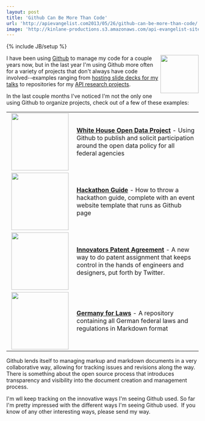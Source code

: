 ```yaml
---
layout: post
title: 'Github Can Be More Than Code'
url: 'http://apievangelist.com2013/05/26/github-can-be-more-than-code/'
image: 'http://kinlane-productions.s3.amazonaws.com/api-evangelist-site/blog/github-logo-basic.png'
---
```

{% include JB/setup %}
<p>
     <a href="http://github.com"><img src="http://kinlane-productions.s3.amazonaws.com/api-evangelist-site/blog/github-logo-basic.png"  width="100" align="right" /></a>
</p>
<p>
     I have been using <a href="http://github.com">Github</a> to manage my code for a couple years now, but in the last year I'm using Github more often for a variety of projects that don't always have code involved--examples ranging from <a href="http://kinlane.github.io/talks/">hosting slide decks for my talks</a> to repositories for my <a href="/trends/">API research projects</a>.
</p>
<p>
     In the last couple months I've noticed I'm not the only one using Github to organize projects, check out of a few of these examples:
</p>
<table cellspacing="3" cellpadding="3" width="90%">
     <tbody>
          <tr>
               <td width="160" align="center">
                    <a href="http://project-open-data.github.io/" target="_blank"><img src="https://s3.amazonaws.com/kinlane-productions/github/white-house-open-government-initiative.png"  width="150" /></a>
               </td>
               <td>
                    <strong><a href="http://project-open-data.github.io/" target="_blank">White House Open Data Project</a></strong> - Using Github to publish and solicit participation around the open data policy for all federal agencies
               </td>
          </tr>
          <tr>
               <td width="160" align="center">
                    <a href="http://kinlane.github.io/hack-weekends-guide/" target="_blank"><img src="https://s3.amazonaws.com/kinlane-productions/github/hackathon-guide-screenshot.png"  width="150" /></a>
               </td>
               <td>
                    <strong><a href="http://kinlane.github.io/hack-weekends-guide/" target="_blank">Hackathon Guide</a></strong> - How to throw a hackathon guide, complete with an event website template that runs as Github page
               </td>
          </tr>
          <tr>
               <td width="160" align="center">
                    <a href="https://github.com/twitter/innovators-patent-agreement" target="_blank"><img src="https://s3.amazonaws.com/kinlane-productions/github/innovators-patent-agreement.png"  width="150" /></a>
               </td>
               <td>
                    <strong><a href="https://github.com/twitter/innovators-patent-agreement" target="_blank">Innovators Patent Agreement</a></strong> - A new way to do patent assignment that keeps control in the hands of engineers and designers, put forth by Twitter.
               </td>
          </tr>
          <tr>
               <td width="160" align="center">
                    <a href="https://github.com/bundestag/gesetze" target="_blank"><img src="https://s3.amazonaws.com/kinlane-productions/github/german-federal-law-on-github.png"  width="150" /></a>
               </td>
               <td>
                    <strong><a href="https://github.com/bundestag/gesetze" target="_blank">Germany for Laws</a></strong> - A repository containing all German federal laws and regulations in Markdown format
               </td>
          </tr>
     </tbody>
</table>
<p>
     Github lends itself to managing markup and markdown documents in a very collaborative way, allowing for tracking issues and revisions along the way. There is something about the open source process that introduces transparency and visibility into the document creation and management process.
</p>
<p>
     I'm wll keep tracking on the innovative ways I'm seeing Github used. So far I'm pretty impressed with the different ways I'm seeing Github used.  If you know of any other interesting ways, please send my way.
</p>
